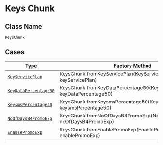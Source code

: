 
# Keys Chunk

## Class Name

`KeysChunk`

## Cases

| Type | Factory Method |
|  --- | --- |
| [`KeyServicePlan`](../../../doc/models/key-service-plan.md) | KeysChunk.fromKeyServicePlan(KeyServicePlan keyServicePlan) |
| [`KeyDataPercentage50`](../../../doc/models/key-data-percentage-50.md) | KeysChunk.fromKeyDataPercentage50(KeyDataPercentage50 keyDataPercentage50) |
| [`KeysmsPercentage50`](../../../doc/models/keysms-percentage-50.md) | KeysChunk.fromKeysmsPercentage50(KeysmsPercentage50 keysmsPercentage50) |
| [`NoOfDaysB4PromoExp`](../../../doc/models/no-of-days-b4-promo-exp.md) | KeysChunk.fromNoOfDaysB4PromoExp(NoOfDaysB4PromoExp noOfDaysB4PromoExp) |
| [`EnablePromoExp`](../../../doc/models/enable-promo-exp.md) | KeysChunk.fromEnablePromoExp(EnablePromoExp enablePromoExp) |

